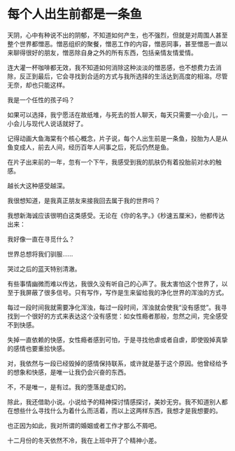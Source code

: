# 每个人出生前都是一条鱼

天阴，心中有种说不出的阴郁，不知道如何产生，也不强烈，但就是对周围人甚至整个世界都憎恶。憎恶组织的聚餐，憎恶工作的内容，憎恶同事，甚至憎恶一直以来聊得很好的朋友，憎恶除自身之外的所有东西，包括亲情友情爱情。

连大灌一杯咖啡都无效，我不知道如何消除这种淡淡的憎恶感，也不想费力去消除，反正到最后，它会寻找到合适的方式与我所选择的生活达到高度的相溶。尽管无奈，却也只能这样。

我是一个任性的孩子吗？

如果可以选择，我宁愿活在故纸堆，与死去的哲人聊天，每天只需要一小会儿，一小会儿与现代人说话就好了。

记得动画大鱼海棠有个核心概念，片子说，每个人出生前是一条鱼，投胎为人是从鱼变成人，前去人间，经历百年人间事之后，死后仍然是鱼。

在片子出来前的一年，忽有一个下午，我感受到我的肌肤仍有着投胎前对水的触感。

越长大这种感受越深。

我很想知道，是我真正朋友来接我回去属于我的世界吗？

我想新海诚应该很明白这类感受。无论在《你的名字。》《秒速五厘米》，他都传达出来：

我好像一直在寻觅什么？

世界总想将我们驯服……

哭过之后的蓝天特别清澈。

有些事情幽微而难以传达，我很久没有听自己的心声了。我太害怕这个世界了，以至于我屏蔽了很多信号。只有写作，写作是生来留给我的净化世界的浑浊的方式。

每过一段时间我就需要净化浑浊，每过一段时间，浑浊就会使我“没有感觉”。我寻找到一个很好的方式来表达这个没有感觉：如女性瘾者那般，忽然之间，完全感受不到快感。

失掉一直依赖的快感，女性瘾者感到可怕，于是寻找他虐或者自虐，即使毁掉真挚的感情也要重拾快感。

对，我依然与一段已经毁掉的感情保持联系，或许就是基于这个原因。他曾经给予的想象和快感，是唯一让我仍会兴奋的东西。

不，不是唯一，是有过。我的堕落是虚幻的。

除此，我还借助小说。小说给予的精神探讨情感探讨，美妙无穷。我不知道别人都在想些什么寻找什么为着什么而活着，而以上这两样东西，我想才是我想要的。

也正因为如此，我对所谓的婚姻或者工作才那么不屑吧。

十二月份的冬天依然不冷，我在上班中开了个精神小差。

